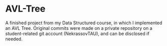 # AVL-Tree
A finished project from my Data Structured course, in which I implemented an AVL Tree. Original commits were made on a private repository on a student-related git account (NekrassovTAU), and can be disclosed if needed.
